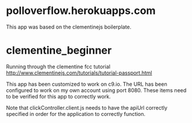 # polloverflow.herokuapps.com

This app was based on the clementinejs boilerplate.

# clementine_beginner
Running through the clementine fcc tutorial
http://www.clementinejs.com/tutorials/tutorial-passport.html

This app has been customized to work on c9.io. The URL has been configured to work on my own account using port 8080. These items need to be verified for this app to correctly work.

Note that clickController.client.js needs to have the apiUrl correctly specified in order for the application to correctly function.